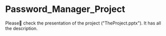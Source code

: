 # Password_Manager_Project

Please🙏 check the presentation of the project ("TheProject.pptx"). 
It has all the description.
